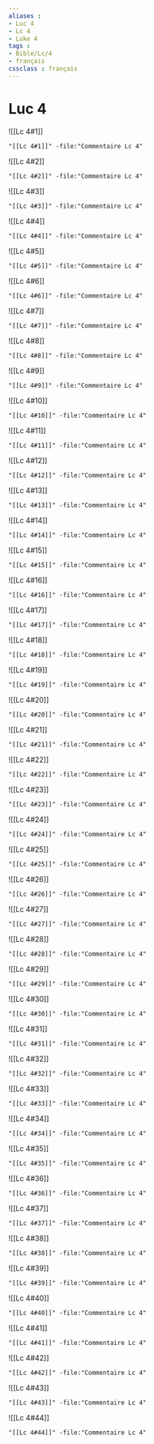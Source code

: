 ```yaml
---
aliases : 
- Luc 4
- Lc 4
- Luke 4
tags : 
- Bible/Lc/4
- français
cssclass : français
---
```


# Luc 4

![[Lc 4#1]]

```query
"[[Lc 4#1]]" -file:"Commentaire Lc 4"
```

![[Lc 4#2]]

```query
"[[Lc 4#2]]" -file:"Commentaire Lc 4"
```

![[Lc 4#3]]

```query
"[[Lc 4#3]]" -file:"Commentaire Lc 4"
```

![[Lc 4#4]]

```query
"[[Lc 4#4]]" -file:"Commentaire Lc 4"
```

![[Lc 4#5]]

```query
"[[Lc 4#5]]" -file:"Commentaire Lc 4"
```

![[Lc 4#6]]

```query
"[[Lc 4#6]]" -file:"Commentaire Lc 4"
```

![[Lc 4#7]]

```query
"[[Lc 4#7]]" -file:"Commentaire Lc 4"
```

![[Lc 4#8]]

```query
"[[Lc 4#8]]" -file:"Commentaire Lc 4"
```

![[Lc 4#9]]

```query
"[[Lc 4#9]]" -file:"Commentaire Lc 4"
```

![[Lc 4#10]]

```query
"[[Lc 4#10]]" -file:"Commentaire Lc 4"
```

![[Lc 4#11]]

```query
"[[Lc 4#11]]" -file:"Commentaire Lc 4"
```

![[Lc 4#12]]

```query
"[[Lc 4#12]]" -file:"Commentaire Lc 4"
```

![[Lc 4#13]]

```query
"[[Lc 4#13]]" -file:"Commentaire Lc 4"
```

![[Lc 4#14]]

```query
"[[Lc 4#14]]" -file:"Commentaire Lc 4"
```

![[Lc 4#15]]

```query
"[[Lc 4#15]]" -file:"Commentaire Lc 4"
```

![[Lc 4#16]]

```query
"[[Lc 4#16]]" -file:"Commentaire Lc 4"
```

![[Lc 4#17]]

```query
"[[Lc 4#17]]" -file:"Commentaire Lc 4"
```

![[Lc 4#18]]

```query
"[[Lc 4#18]]" -file:"Commentaire Lc 4"
```

![[Lc 4#19]]

```query
"[[Lc 4#19]]" -file:"Commentaire Lc 4"
```

![[Lc 4#20]]

```query
"[[Lc 4#20]]" -file:"Commentaire Lc 4"
```

![[Lc 4#21]]

```query
"[[Lc 4#21]]" -file:"Commentaire Lc 4"
```

![[Lc 4#22]]

```query
"[[Lc 4#22]]" -file:"Commentaire Lc 4"
```

![[Lc 4#23]]

```query
"[[Lc 4#23]]" -file:"Commentaire Lc 4"
```

![[Lc 4#24]]

```query
"[[Lc 4#24]]" -file:"Commentaire Lc 4"
```

![[Lc 4#25]]

```query
"[[Lc 4#25]]" -file:"Commentaire Lc 4"
```

![[Lc 4#26]]

```query
"[[Lc 4#26]]" -file:"Commentaire Lc 4"
```

![[Lc 4#27]]

```query
"[[Lc 4#27]]" -file:"Commentaire Lc 4"
```

![[Lc 4#28]]

```query
"[[Lc 4#28]]" -file:"Commentaire Lc 4"
```

![[Lc 4#29]]

```query
"[[Lc 4#29]]" -file:"Commentaire Lc 4"
```

![[Lc 4#30]]

```query
"[[Lc 4#30]]" -file:"Commentaire Lc 4"
```

![[Lc 4#31]]

```query
"[[Lc 4#31]]" -file:"Commentaire Lc 4"
```

![[Lc 4#32]]

```query
"[[Lc 4#32]]" -file:"Commentaire Lc 4"
```

![[Lc 4#33]]

```query
"[[Lc 4#33]]" -file:"Commentaire Lc 4"
```

![[Lc 4#34]]

```query
"[[Lc 4#34]]" -file:"Commentaire Lc 4"
```

![[Lc 4#35]]

```query
"[[Lc 4#35]]" -file:"Commentaire Lc 4"
```

![[Lc 4#36]]

```query
"[[Lc 4#36]]" -file:"Commentaire Lc 4"
```

![[Lc 4#37]]

```query
"[[Lc 4#37]]" -file:"Commentaire Lc 4"
```

![[Lc 4#38]]

```query
"[[Lc 4#38]]" -file:"Commentaire Lc 4"
```

![[Lc 4#39]]

```query
"[[Lc 4#39]]" -file:"Commentaire Lc 4"
```

![[Lc 4#40]]

```query
"[[Lc 4#40]]" -file:"Commentaire Lc 4"
```

![[Lc 4#41]]

```query
"[[Lc 4#41]]" -file:"Commentaire Lc 4"
```

![[Lc 4#42]]

```query
"[[Lc 4#42]]" -file:"Commentaire Lc 4"
```

![[Lc 4#43]]

```query
"[[Lc 4#43]]" -file:"Commentaire Lc 4"
```

![[Lc 4#44]]

```query
"[[Lc 4#44]]" -file:"Commentaire Lc 4"
```

